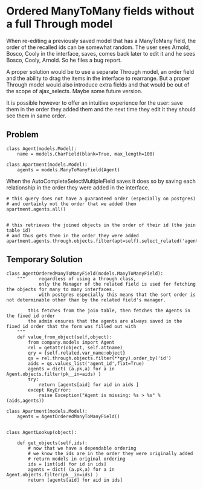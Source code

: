 
Ordered ManyToMany fields without a full Through model
======================================================

When re-editing a previously saved model that has a ManyToMany field, the order of the recalled ids can be somewhat random.
The user sees Arnold, Bosco, Cooly in the interface, saves, comes back later to edit it and he sees Bosco, Cooly, Arnold.  So he files a bug report.

A proper solution would be to use a separate Through model, an order field and the ability to drag the items in the interface to rearrange.  But a proper Through model would also introduce extra fields and that would be out of the scope of ajax_selects.  Maybe some future version.

It is possible however to offer an intuitive experience for the user: save them in the order they added them and the next time they edit it they should see them in same order.

Problem
-------

    class Agent(models.Model):
        name = models.CharField(blank=True, max_length=100)

    class Apartment(models.Model):
        agents = models.ManyToManyField(Agent)

When the AutoCompleteSelectMultipleField saves it does so by saving each relationship in the order they were added in the interface.

    # this query does not have a guaranteed order (especially on postgres)
    # and certainly not the order that we added them
    apartment.agents.all()


    # this retrieves the joined objects in the order of their id (the join table id)
    # and thus gets them in the order they were added
    apartment.agents.through.objects.filter(apt=self).select_related('agent').order_by('id')


Temporary Solution
------------------

    class AgentOrderedManyToManyField(models.ManyToManyField):
        """     regardless of using a through class,
                only the Manager of the related field is used for fetching the objects for many to many interfaces.
                with postgres especially this means that the sort order is not determinable other than by the related field's manager.

            this fetches from the join table, then fetches the Agents in the fixed id order
            the admin ensures that the agents are always saved in the fixed id order that the form was filled out with
        """
        def value_from_object(self,object):
            from company.models import Agent
            rel = getattr(object, self.attname)
            qry = {self.related.var_name:object}
            qs = rel.through.objects.filter(**qry).order_by('id')
            aids = qs.values_list('agent_id',flat=True)
            agents = dict( (a.pk,a) for a in Agent.objects.filter(pk__in=aids) )
            try:
                return [agents[aid] for aid in aids ]
            except KeyError:
                raise Exception("Agent is missing: %s > %s" % (aids,agents))

    class Apartment(models.Model):
        agents = AgentOrderedManyToManyField()


    class AgentLookup(object):

        def get_objects(self,ids):
            # now that we have a dependable ordering
            # we know the ids are in the order they were originally added
            # return models in original ordering
            ids = [int(id) for id in ids]
            agents = dict( (a.pk,a) for a in Agent.objects.filter(pk__in=ids) )
            return [agents[aid] for aid in ids]

